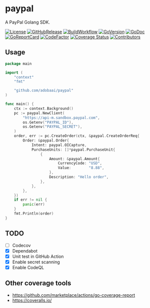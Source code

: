 # paypal

A PayPal Golang SDK.

[![License](https://img.shields.io/github/license/adobaai/paypal)](./LICENSE)
[![GitHubRelease](https://img.shields.io/github/release/adobaai/paypal)](https://github.com/adobaai/paypal/releases)
[![BuildWorkflow](https://github.com/adobaai/paypal/actions/workflows/go.yml/badge.svg)](https://github.com/adobaai/paypal/actions)
[![GoVersion](https://img.shields.io/github/go-mod/go-version/adobaai/paypal)](./go.mod)
[![GoDoc](https://pkg.go.dev/badge/google.golang.org/grpc)](https://pkg.go.dev/github.com/adobaai/paypal)
[![GoReportCard](https://goreportcard.com/badge/adobaai/paypal)](https://goreportcard.com/report/github.com/adobaai/paypal)
[![CodeFactor](https://www.codefactor.io/repository/github/adobaai/paypal/badge)](https://www.codefactor.io/repository/github/adobaai/paypal)
[![Coverage Status](https://codecov.io/gh/adobaai/paypal/branch/main/graph/badge.svg)](https://codecov.io/gh/adobaai/paypal/branch/main)
[![Contributors](https://img.shields.io/github/contributors/adobaai/paypal)](https://github.com/adobaai/paypal/graphs/contributors)

## Usage

```go
package main

import (
	"context"
	"fmt"

	"github.com/adobaai/paypal"
)

func main() {
	ctx := context.Background()
	pc := paypal.NewClient(
		"https://api-m.sandbox.paypal.com",
		os.Getenv("PAYPAL_ID"),
		os.Getenv("PAYPAL_SECRET"),
	)
	order, err := pc.CreateOrder(ctx, &paypal.CreateOrderReq{
		Order: &paypal.Order{
			Intent: paypal.OICapture,
			PurchaseUnits: []*paypal.PurchaseUnit{
				{
					Amount: &paypal.Amount{
						CurrencyCode: "USD",
						Value:        "8.88",
					},
					Description: "Hello order",
				},
			},
		},
	})
	if err != nil {
		panic(err)
	}
	fmt.Println(order)
}
```

## TODO

- [ ] Codecov
- [x] Dependabot
- [x] Unit test in GitHub Action
- [x] Enable secret scanning
- [x] Enable CodeQL

## Other coverage tools

- https://github.com/marketplace/actions/go-coverage-report
- https://coveralls.io/
